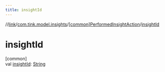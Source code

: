 ```yaml
---
title: insightId
---
```

//[link](../../../index.html)/[com.tink.model.insights](../index.html)/[[common]PerformedInsightAction](index.html)/[insightId](insight-id.html)



# insightId



[common]\
val [insightId](insight-id.html): [String](https://kotlinlang.org/api/latest/jvm/stdlib/kotlin/-string/index.html)




